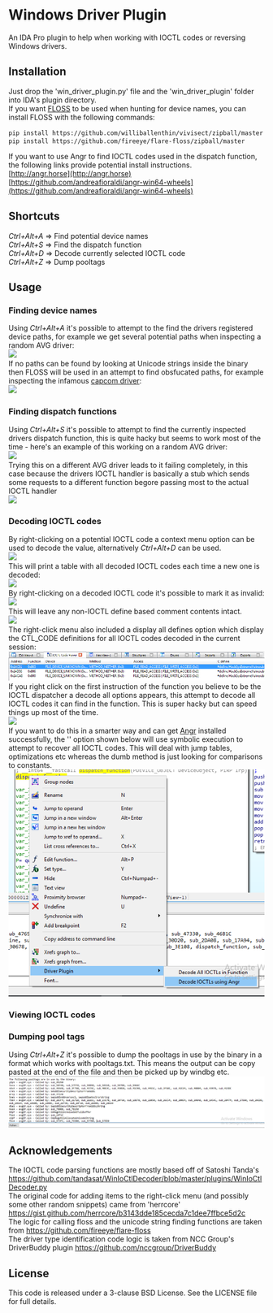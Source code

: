 # Windows Driver Plugin

An IDA Pro plugin to help when working with IOCTL codes or reversing Windows drivers.

## Installation

Just drop the 'win_driver_plugin.py' file and the 'win_driver_plugin' folder into IDA's plugin directory.   
If you want [FLOSS](https://github.com/fireeye/flare-floss) to be used when hunting for device names, you can install FLOSS with the following commands:   
```
pip install https://github.com/williballenthin/vivisect/zipball/master   
pip install https://github.com/fireeye/flare-floss/zipball/master
```
If you want to use Angr to find IOCTL codes used in the dispatch function, the following links provide potential install instructions.   
[http://angr.horse](http://angr.horse)   
[https://github.com/andreafioraldi/angr-win64-wheels](https://github.com/andreafioraldi/angr-win64-wheels)   

## Shortcuts

*Ctrl+Alt+A* => Find potential device names    
*Ctrl+Alt+S* => Find the dispatch function   
*Ctrl+Alt+D* => Decode currently selected IOCTL code  
*Ctrl+Alt+Z* => Dump pooltags 

## Usage

### Finding device names

Using *Ctrl+Alt+A* it's possible to attempt to the find the drivers registered device paths, for example we get several potential paths when inspecting a random AVG driver:   
![](/screenshots/find_device_random_avg_driver.PNG)   
If no paths can be found by looking at Unicode strings inside the binary then FLOSS will be used in an attempt to find obsfucated paths, for example inspecting the infamous [capcom driver](http://www.theregister.co.uk/2016/09/23/capcom_street_fighter_v/):   
![](/screenshots/find_device_name_capcom.PNG)   

### Finding dispatch functions

Using *Ctrl+Alt+S* it's possible to attempt to find the currently inspected drivers dispatch function, this is quite hacky but seems to work most of the time - here's an example of this working on a random AVG driver:   
![](/screenshots/find_dispatch_random_avg_driver.PNG)  
Trying this on a different AVG driver leads to it failing completely, in this case because the drivers IOCTL handler is basically a stub which sends some requests to a different function begore passing most to the actual IOCTL handler    
![](/screenshots/find_dispatch_different_avg_driver_fail.PNG)   

### Decoding IOCTL codes

By right-clicking on a potential IOCTL code a context menu option can be used to decode the value, alternatively *Ctrl+Alt+D* can be used.   
![](/screenshots/decode_ioctl_capcom_decoded.PNG)   
This will print a table with all decoded IOCTL codes each time a new one is decoded:   
![](/screenshots/decode_ioctl_summary_table.PNG)   
By right-clicking on a decoded IOCTL code it's possible to mark it as invalid:   
![](/screenshots/decode_ioctl_mark_ioctl_invalid.png)   
This will leave any non-IOCTL define based comment contents intact.   
![](/screenshots/decode_ioctl_mark_invalid_only_delete_define.PNG)   
The right-click menu also included a display all defines option which display the CTL_CODE definitions for all IOCTL codes decoded in the current session:   
![](/screenshots/decode_ioctl_display_all_defines.PNG)   
If you right click on the first instruction of the function you believe to be the IOCTL dispatcher a decode all options appears, this attempt to decode all IOCTL codes it can find in the function. This is super hacky but can speed things up most of the time.   
![](/screenshots/decode_all_ioctls_fail.PNG)   
If you want to do this in a smarter way and can get [Angr](http://angr.horse) installed successfully, the '' option shown below will use symbolic execution to attempt to recover all IOCTL codes. This will deal with jump tables, optimizations etc whereas the dumb method is just looking for comparisons to constants. 
![](/screenshots/angr_decode_option.png)

### Viewing IOCTL codes 

### Dumping pool tags 

Using *Ctrl+Alt+Z* it's possible to dump the pooltags in use by the binary in a format which works with pooltags.txt. This means the output can be copy pasted at the end of the file and then be picked up by windbg etc.
![](/screenshots/dump_pool_tags.PNG)

## Acknowledgements

The IOCTL code parsing functions are mostly based off of Satoshi Tanda's https://github.com/tandasat/WinIoCtlDecoder/blob/master/plugins/WinIoCtlDecoder.py   
The original code for adding items to the right-click menu (and possibly some other random snippets) came from 'herrcore' https://gist.github.com/herrcore/b3143dde185cecda7c1dee7ffbce5d2c   
The logic for calling floss and the unicode string finding functions are taken from https://github.com/fireeye/flare-floss   
The driver type identification code logic is taken from NCC Group's DriverBuddy plugin https://github.com/nccgroup/DriverBuddy    

## License

This code is released under a 3-clause BSD License. See the LICENSE file for full details.